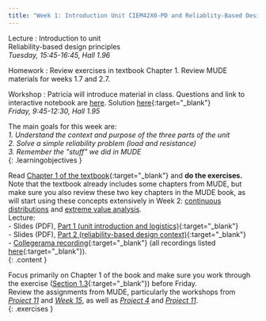 ```yaml
---
title: "Week 1: Introduction Unit CIEM42X0-PD and Reliablity-Based Design"
---
```

<!-- <a href="" target="_blank"></a> -->
<!-- This will make a piece of text, followed by a button that is a hyperlink that opens in a new tab -->
<!-- In-Class Session <a href="https://tudelft-citg.github.io/HOS-prob-design/homework/HW_05_assignment.html" target="_blank">HW 5 Due</a>{: .label .label-red } -->

Lecture
: Introduction to unit
  <br>Reliability-based design principles
  <br><em>Tuesday, 15:45-16:45, Hall 1.96</em>

Homework
: Review exercises in textbook Chapter 1. Review MUDE materials for weeks 1.7 and 2.7.

Workshop
: Patricia will introduce material in class. Questions and link to interactive notebook are [here](https://tudelft-citg.github.io/HOS-prob-design-24/workshop/01). Solution [here](https://teachbooks.github.io/HOS-workbook/2024/workshop/01_solution.html#){:target="_blank"}
  <br><em>Friday, 9:45-12:30, Hall 1.95</em>

<!-- Holidays
: None -->

The main goals for this week are: <br>
<i>1. Understand the context and purpose of the three parts of the unit</i><br>
<i>2. Solve a simple reliability problem (load and resistance)</i><br>
<i>3. Remember the "stuff" we did in MUDE</i><br>
{: .learningobjectives }

Read [Chapter 1 of the textbook](https://teachbooks.tudelft.nl/risk-reliability/prob-design/overview.html#){:target="_blank"} and **do the exercises.** Note that the textbook already includes some chapters from MUDE, but make sure you also review these two key chapters in the MUDE book, as will start using these concepts extensively in Week 2: [continuous distributions](https://mude.citg.tudelft.nl/book/probability/Reminder_intro.html) and [extreme value analysis](https://mude.citg.tudelft.nl/book/eva/intro.html).<br>Lecture:<br>- Slides (PDF), [Part 1 (unit introduction and logistics)](https://tudelft-citg.github.io/HOS-prob-design-24/assets/lecture_slides/01_lecture_part_1_logistics.pdf){:target="_blank"}<br>- Slides (PDF), [Part 2 (reliability-based design context)](https://tudelft-citg.github.io/HOS-prob-design-24/assets/lecture_slides/01_lecture_part_2_design_context.pdf){:target="_blank"}<br>- [Collegerama recording](https://collegeramavideoportal.tudelft.nl/catalogue/ciem4220/presentation/aa391c934f024b83bcd9b6190136a3261d?academicYear=2023-2024-ciem4220){:target="_blank"} (all recordings listed [here](https://collegeramavideoportal.tudelft.nl/catalogue/ciem4220/){:target="_blank"}).<br>
{: .content }

 Focus primarily on Chapter 1 of the book and make sure you work through the exercise ([Section 1.3](https://teachbooks.tudelft.nl/risk-reliability/prob-design/exercise.html){:target="_blank"}) before Friday.<br>Review the assignments from MUDE, particularly the workshops from <a href="https://mude.citg.tudelft.nl/course-files/Week_1_7/" target="_blank"><em>Project 11</em></a> and <a href="https://mude.citg.tudelft.nl/course-files/Week_2_7/" target="_blank"><em>Week 15</em></a>, as well as <a href="https://mude.citg.tudelft.nl/course-files/Project_4/" target="_blank"><em>Project 4</em></a> and <a href="https://mude.citg.tudelft.nl/course-files/Project_4/" target="_blank"><em>Project 11</em></a>.<br>
{: .exercises }
